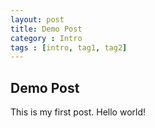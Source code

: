 ```yaml
---
layout: post
title: Demo Post
category : Intro
tags : [intro, tag1, tag2]
---
```


## Demo Post

This is my first post. Hello world!

